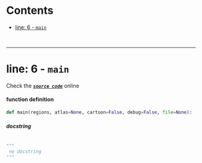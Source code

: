 



Contents
========

* [line: 6 - `main`](#line-6---main)


&nbsp;

--------
# line: 6 - `main`
  
Check the [***``source code``***](https://github.com/BrancoLab/BrainRender/tree/brainglobeintegration/blob/master/brainrender/cli.py#L6) online
#### function definition


```python
def main(regions, atlas=None, cartoon=False, debug=False, file=None):
```
##### docstring
  


```python

"""
 no docstring 
"""
```
